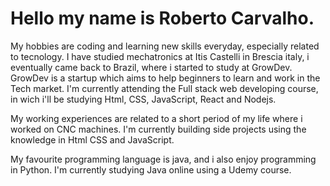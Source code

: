 <h1>Hello my name is Roberto Carvalho.</h1>
<p> My hobbies are coding and learning new skills everyday, especially related to tecnology.
I have studied mechatronics at Itis Castelli in Brescia italy, i eventually came back to Brazil, where i started to study at GrowDev.
GrowDev is a startup which aims to help beginners to learn and work in the Tech market.
I'm currently attending the Full stack web developing course, in wich i'll be studying Html, CSS, JavaScript, React and Nodejs. </P>
<p>
My working experiences are related to a short period of  my life where i worked on CNC machines.
I'm currently building side projects using the knowledge in Html CSS and JavaScript.

My favourite programming language is java, and i also enjoy programming in Python.
I'm currently studying Java online using a Udemy course.</p>


